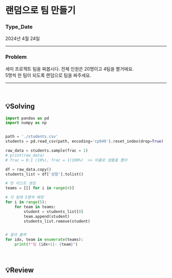 # 랜덤으로 팀 만들기 
### Type_Date
2024년 4월 24일

<hr>

### Problem
세미 프로젝트 팀을 짜봅시다. 전체 인원은 20명이고 4팀을 짤거에요. <br />
5명씩 한 팀이 되도록 랜덤으로 팀을 짜주세요.

<hr>

<br />

## 💡Solving
```python
import pandas as pd 
import numpy as np


path = './students.csv'
students = pd.read_csv(path, encoding='cp949').reset_index(drop=True) 

raw_data = students.sample(frac = 1)
# print(raw_data)
# frac = 0.1 (10%), frac = 1(100%)  >> 비율로 샘플을 뽑아

df = raw_data.copy()
students_list = df['성함'].tolist()

# 빈 리스트 생성
teams = [[] for i in range(4)]

# 각 팀에 5명씩 배정 
for i in range(5):
    for team in teams:
        student = students_list[0]
        team.append(student)
        students_list.remove(student)


# 결과 출력
for idx, team in enumerate(teams):
    print(f"팀 {idx+1}: {team}")
```

<br />

## 💡Review


<br />
